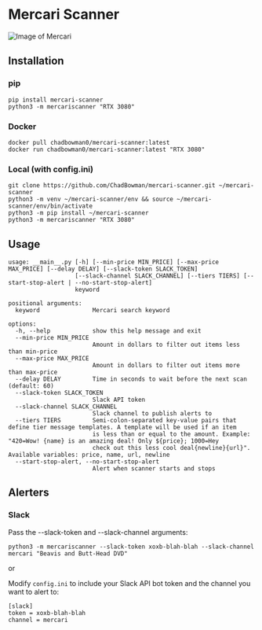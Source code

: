 # Mercari Scanner

![Image of Mercari](https://upload.wikimedia.org/wikipedia/commons/7/7f/Mercari_logo_2018.svg)

## Installation

### pip
```
pip install mercari-scanner
python3 -m mercariscanner "RTX 3080"
```

### Docker
```
docker pull chadbowman0/mercari-scanner:latest
docker run chadbowman0/mercari-scanner:latest "RTX 3080"
```

### Local (with config.ini)
```
git clone https://github.com/ChadBowman/mercari-scanner.git ~/mercari-scanner
python3 -m venv ~/mercari-scanner/env && source ~/mercari-scanner/env/bin/activate
python3 -m pip install ~/mercari-scanner
python3 -m mercariscanner "RTX 3080"
```

## Usage

```
usage: __main__.py [-h] [--min-price MIN_PRICE] [--max-price MAX_PRICE] [--delay DELAY] [--slack-token SLACK_TOKEN]
                   [--slack-channel SLACK_CHANNEL] [--tiers TIERS] [--start-stop-alert | --no-start-stop-alert]
                   keyword

positional arguments:
  keyword               Mercari search keyword

options:
  -h, --help            show this help message and exit
  --min-price MIN_PRICE
                        Amount in dollars to filter out items less than min-price
  --max-price MAX_PRICE
                        Amount in dollars to filter out items more than max-price
  --delay DELAY         Time in seconds to wait before the next scan (default: 60)
  --slack-token SLACK_TOKEN
                        Slack API token
  --slack-channel SLACK_CHANNEL
                        Slack channel to publish alerts to
  --tiers TIERS         Semi-colon-separated key-value pairs that define tier message templates. A template will be used if an item
                        is less than or equal to the amount. Example: "420=Wow! {name} is an amazing deal! Only ${price}; 1000=Hey
                        check out this less cool deal{newline}{url}". Available variables: price, name, url, newline
  --start-stop-alert, --no-start-stop-alert
                        Alert when scanner starts and stops
```

## Alerters

### Slack

Pass the --slack-token and --slack-channel arguments:
```
python3 -m mercariscanner --slack-token xoxb-blah-blah --slack-channel mercari "Beavis and Butt-Head DVD"
```

or

Modify `config.ini` to include your Slack API bot token and the channel you want to alert to:

```
[slack]
token = xoxb-blah-blah
channel = mercari
```
